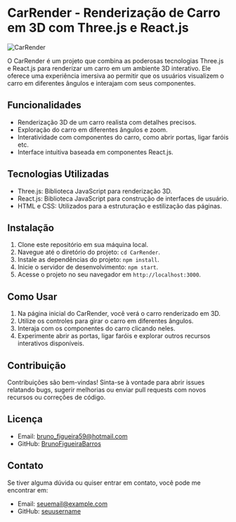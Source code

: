 # CarRender - Renderização de Carro em 3D com Three.js e React.js

![CarRender](https://figueirabarros.com.br/Screenshot_8.png)

O CarRender é um projeto que combina as poderosas tecnologias Three.js e React.js para renderizar um carro em um ambiente 3D interativo. Ele oferece uma experiência imersiva ao permitir que os usuários visualizem o carro em diferentes ângulos e interajam com seus componentes.

## Funcionalidades

- Renderização 3D de um carro realista com detalhes precisos.
- Exploração do carro em diferentes ângulos e zoom.
- Interatividade com componentes do carro, como abrir portas, ligar faróis etc.
- Interface intuitiva baseada em componentes React.js.

## Tecnologias Utilizadas

- Three.js: Biblioteca JavaScript para renderização 3D.
- React.js: Biblioteca JavaScript para construção de interfaces de usuário.
- HTML e CSS: Utilizados para a estruturação e estilização das páginas.

## Instalação

1. Clone este repositório em sua máquina local.
2. Navegue até o diretório do projeto: `cd CarRender`.
3. Instale as dependências do projeto: `npm install`.
4. Inicie o servidor de desenvolvimento: `npm start`.
5. Acesse o projeto no seu navegador em `http://localhost:3000`.

## Como Usar

1. Na página inicial do CarRender, você verá o carro renderizado em 3D.
2. Utilize os controles para girar o carro em diferentes ângulos.
3. Interaja com os componentes do carro clicando neles.
4. Experimente abrir as portas, ligar faróis e explorar outros recursos interativos disponíveis.

## Contribuição

Contribuições são bem-vindas! Sinta-se à vontade para abrir issues relatando bugs, sugerir melhorias ou enviar pull requests com novos recursos ou correções de código.

## Licença

- Email: bruno_figueira59@hotmail.com   
- GitHub: [BrunoFigueiraBarros](https://github.com/BrunoFigueiraBarros)

## Contato

Se tiver alguma dúvida ou quiser entrar em contato, você pode me encontrar em:

- Email: seuemail@example.com
- GitHub: [seuusername](https://github.com/seuusername)
